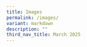 ```yaml
---
title: Images
permalink: /images/
variant: markdown
description: ""
third_nav_title: March 2025
---
```


